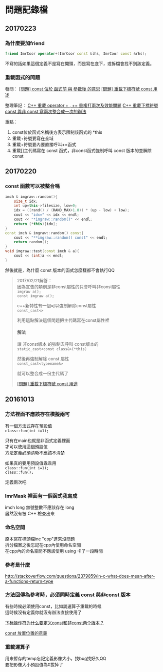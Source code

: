 ﻿問題記錄檔
===

## 20170223
### 為什麼要加friend
```cpp
friend ImrCoor operator+(ImrCoor const &lhs, ImrCoor const &rhs);
```

不寫的話如果這個定義不是寫在開頭，而是寫在底下，或拆檔會找不到該定義。


### 重載函式的問題
發問：
[[問題] const 位於 函式前 與 參數後 的意思](https://www.ptt.cc/bbs/C_and_CPP/M.1487782131.A.AAF.html)
[[問題] 重載下標符號 const 用途](https://www.ptt.cc/bbs/C_and_CPP/M.1487584989.A.308.html)

整理筆記：
[C++ 重載 operator + , += 重複打兩次及效能問題](http://charlottehong.blogspot.com/2017/02/c-operator.html)
[C++ 重載下標符號 const 與非 const 寫兩次整合成一次的辦法](http://charlottehong.blogspot.com/2017/02/c-const-const.html)

重點：
1. const位於函式名稱後方表示限制該函式的 *this
2. 重載+符號要寫在全域
3. 重載+符號要內要直接呼叫+=函式
4. 重載[]主代碼寫在 const 函式，非const函式強制呼叫 const 版本的並解除 const




## 20170220
### const 函數可以被整合嗎
```cpp
imch & imgraw::random(){
    size_t idx;
    int up=this->filesize, low=0;
    idx = ((rand() / (RAND_MAX+1.0)) * (up - low) + low);
    cout << "idx=" << idx << endl;
    cout << "*imgraw::random()" << endl;
    return (*this)[idx];
}
const imch & imgraw::random() const{
    cout << "**imgraw::random() const" << endl;
    return random();
}
void imgraw::test(const imch & a){
    cout << (int)a << endl;
}
```
然後就是，為什麼 const 版本的函式怎麼樣都不會執行QQ

> 2017/02/21解答：  
> 因為宣告的類別是非const屬性的只會呼叫非const屬性  
> `imgraw a();`  
> `const imgraw a();`  
> 
> c++新特性有一個可以強制解除const屬性  
> `const_cast<>`
> 
> 利用這點解決這個問題把主代碼寫在const屬性裡  
> 
> #### 解法
> 讓 非const版本 的強制去呼叫 const版本的  
> `static_cast<const class&>(*this)`
> 
> 然後再強制解除 const 屬性  
> `const_cast<typename&>`
> 
> 就可以整合成一份主代碼了 
> 
> [[問題] 重載下標符號 const 用途](https://www.ptt.cc/bbs/C_and_CPP/M.1487584989.A.308.html) 




## 20161013
### 方法裡面不應該存在模擬兩可
有一個方法式存在預設值  
`class::fun(int i=1);`  

只有在main也就是非函式定義裡面  
才可以使用這個預設值  
方法定義必須清晰不應該不清楚  

如果真的要用預設值乖乖用  
`class::fun(int i=1);`  
`class::fun();`  

定義兩次吧  

### ImrMask 裡面有一個函式我寫成
imch long 無號整數不應該存在 long  
居然沒有被 C++ 檢查出來  

### 命名空間
原本寫在標頭檔inc "cpp"進來沒問題  
拆分檔案之後忘記在cpp內使用命名空間  
在cpp內的命名空間不應該使用 using 卡了一段時間  


### 參考是什麼
http://stackoverflow.com/questions/2379859/in-c-what-does-mean-after-a-functions-return-type

### 方法回傳為參考時，必須同時定義 const 與非const 版本
有些時候必須使用const，比如說運算子重載的時候  
這時候沒有定義你就沒有辦法直接使用了  

[下标操作符为什么要定义const和非const两个版本？](http://zhidao.baidu.com/question/517798128.html)  

[const 放置位置的意義](http://blog.xuite.net/tsai.oktomy/program/65131235-const+%E6%94%BE%E7%BD%AE%E4%BD%8D%E7%BD%AE%E7%9A%84%E6%84%8F%E7%BE%A9)  

### 重載運算子
用來暫存的temp忘記定義影像大小，找bug找好久QQ  
要把影像大小預設值為0拔掉了  
